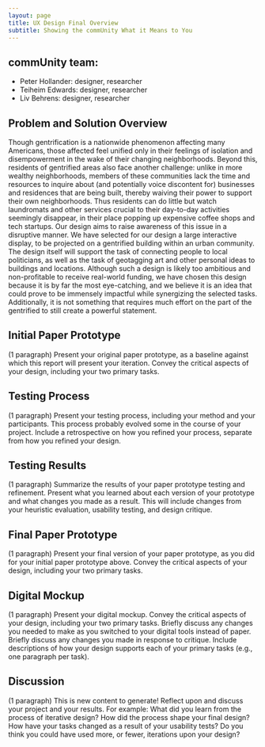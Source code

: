 ```yaml
---
layout: page
title: UX Design Final Overview
subtitle: Showing the commUnity What it Means to You
---
```


## commUnity team:
* Peter Hollander: designer, researcher
* Teiheim Edwards: designer, researcher
* Liv Behrens: designer, researcher

## Problem and Solution Overview

Though gentrification is a nationwide phenomenon affecting many Americans, those affected feel unified only in their feelings of isolation and disempowerment in the wake of their changing neighborhoods. Beyond this, residents of gentrified areas also face another challenge: unlike in more wealthy neighborhoods, members of these communities lack the time and resources to inquire about (and potentially voice discontent for) businesses and residences that are being built, thereby waiving their power to support their own neighborhoods. Thus residents can do little but watch laundromats and other services crucial to their day-to-day activities seemingly disappear, in their place popping up expensive coffee shops and tech startups. Our design aims to raise awareness of this issue in a disruptive manner. We have selected for our design a large interactive display, to be projected on a gentrified building within an urban community. The design itself will support the task of connecting people to local politicians, as well as the task of geotagging art and other personal ideas to buildings and locations. Although such a design is likely too ambitious and non-profitable to receive real-world funding, we have chosen this design because it is by far the most eye-catching, and we believe it is an idea that could prove to be immensely impactful while synergizing the selected tasks. Additionally, it is not something that requires much effort on the part of the gentrified to still create a powerful statement.

## Initial Paper Prototype
(1 paragraph) Present your original paper prototype, as a baseline against which this report will present your iteration. Convey the critical aspects of your design, including your two primary tasks.

## Testing Process
(1 paragraph) Present your testing process, including your method and your participants. This process probably evolved some in the course of your project. Include a retrospective on how you refined your process, separate from how you refined your design.

## Testing Results
(1 paragraph) Summarize the results of your paper prototype testing and refinement. Present what you learned about each version of your prototype and what changes you made as a result. This will include changes from your heuristic evaluation, usability testing, and design critique.

## Final Paper Prototype
(1 paragraph) Present your final version of your paper prototype, as you did for your initial paper prototype above. Convey the critical aspects of your design, including your two primary tasks.

## Digital Mockup
(1 paragraph) Present your digital mockup. Convey the critical aspects of your design, including your two primary tasks. Briefly discuss any changes you needed to make as you switched to your digital tools instead of paper. Briefly discuss any changes you made in response to critique. Include descriptions of how your design supports each of your primary tasks (e.g., one paragraph per task).

## Discussion
(1 paragraph)
This is new content to generate! Reflect upon and discuss your project and your results. For example:
What did you learn from the process of iterative design?
How did the process shape your final design?
How have your tasks changed as a result of your usability tests?
Do you think you could have used more, or fewer, iterations upon your design?
